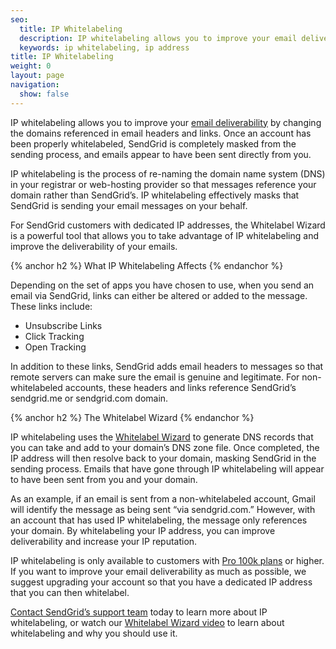 ```yaml
---
seo:
  title: IP Whitelabeling
  description: IP whitelabeling allows you to improve your email deliverability by changing the domains referenced in email headers and links.
  keywords: ip whitelabeling, ip address
title: IP Whitelabeling
weight: 0
layout: page
navigation:
  show: false
---
```


IP whitelabeling allows you to improve your [email deliverability]({{root_url}}/Glossary/email_deliverability.html) by changing the domains referenced in email headers and links. Once an account has been properly whitelabeled, SendGrid is completely masked from the sending process, and emails appear to have been sent directly from you.

IP whitelabeling is the process of re-naming the domain name system (DNS) in your registrar or web-hosting provider so that messages reference your domain rather than SendGrid’s. IP whitelabeling effectively masks that SendGrid is sending your email messages on your behalf.

For SendGrid customers with dedicated IP addresses, the Whitelabel Wizard is a powerful tool that allows you to take advantage of IP whitelabeling and improve the deliverability of your emails.

{% anchor h2 %}
What IP Whitelabeling Affects
{% endanchor %}

Depending on the set of apps you have chosen to use, when you send an email via SendGrid, links can either be altered or added to the message. These links include:

* Unsubscribe Links
* Click Tracking
* Open Tracking

In addition to these links, SendGrid adds email headers to messages so that remote servers can make sure the email is genuine and legitimate. For non-whitelabeled accounts, these headers and links reference SendGrid’s sendgrid.me or sendgrid.com domain.

{% anchor h2 %}
The Whitelabel Wizard
{% endanchor %}

IP whitelabeling uses the [Whitelabel Wizard]({{root_url}}/User_Guide/Setting_Up_Your_Server/Whitelabeling/whitelabel_wizard.html) to generate DNS records that you can take and add to your domain’s DNS zone file. Once completed, the IP address will then resolve back to your domain, masking SendGrid in the sending process. Emails that have gone through IP whitelabeling will appear to have been sent from you and your domain.

As an example, if an email is sent from a non-whitelabeled account, Gmail will identify the message as being sent “via sendgrid.com.” However, with an account that has used IP whitelabeling, the message only references your domain. By whitelabeling your IP address, you can improve deliverability and increase your IP reputation.

IP whitelabeling is only available to customers with [Pro 100k plans]({{site.pricing_url}}?mc=SendGrid%20Documentation) or higher. If you want to improve your email deliverability as much as possible, we suggest upgrading your account so that you have a dedicated IP address that you can then whitelabel.

[Contact SendGrid’s support team](https://sendgrid.zendesk.com/hc/en-us) today to learn more about IP whitelabeling, or watch our [Whitelabel Wizard video]({{root_url}}/VidGrid/whitelabel.html) to learn about whitelabeling and why you should use it.
